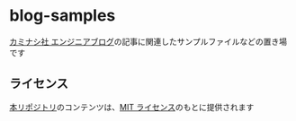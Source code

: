 # blog-samples

[カミナシ社 エンジニアブログ](https://kaminashi-developer.hatenablog.jp/)の記事に関連したサンプルファイルなどの置き場です

## ライセンス

[本リポジトリ](https://github.com/Kaminashi-Inc/blog-samples)のコンテンツは、[MIT ライセンス](./LICENSE)のもとに提供されます
